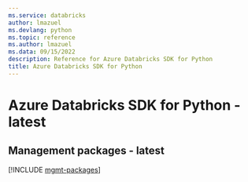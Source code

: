```yaml
---
ms.service: databricks
author: lmazuel
ms.devlang: python
ms.topic: reference
ms.author: lmazuel
ms.data: 09/15/2022
description: Reference for Azure Databricks SDK for Python
title: Azure Databricks SDK for Python
---
```

# Azure Databricks SDK for Python - latest

## Management packages - latest
[!INCLUDE [mgmt-packages](databricks-mgmt-index.md)]